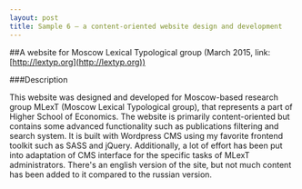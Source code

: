 ```yaml
---
layout: post
title: Sample 6 — a content-oriented website design and development
---
```


##A website for Moscow Lexical Typological group (March 2015, link: [http://lextyp.org](http://lextyp.org))

###Description

This website was designed and developed for Moscow-based research group MLexT (Moscow Lexical Typological group), that represents a part of Higher School of Economics. The website is primarily content-oriented but contains some advanced functionality such as publications filtering and search system. It is built with Wordpress CMS using my favorite frontend toolkit such as SASS and jQuery. Additionally, a lot of effort has been put into adaptation of CMS interface for the specific tasks of MLexT administrators. There's an english version of the site, but not much content has been added to it compared to the russian version.